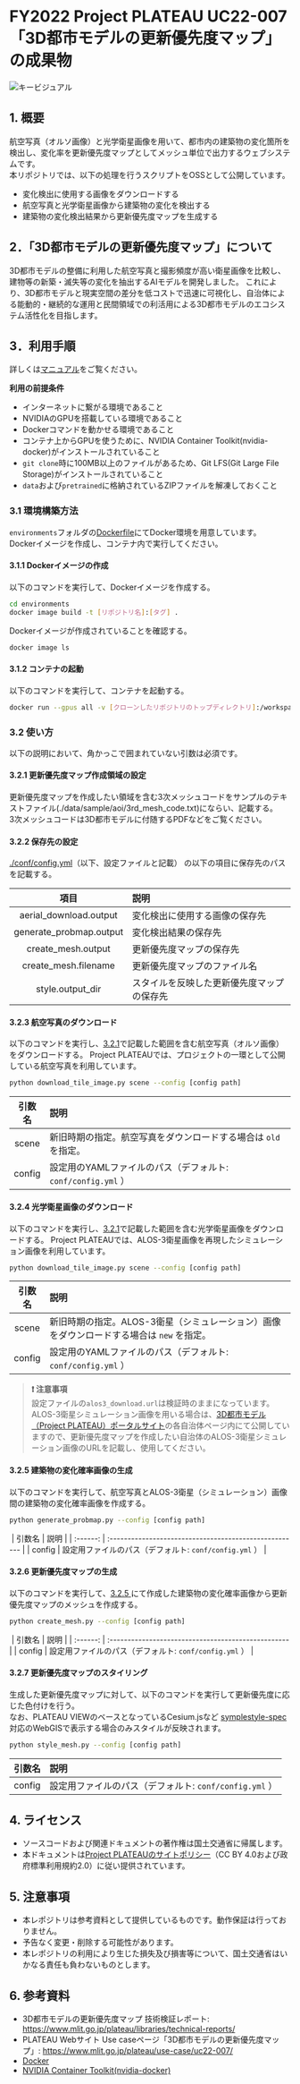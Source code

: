 # FY2022 Project PLATEAU UC22-007「3D都市モデルの更新優先度マップ」の成果物
![キービジュアル](https://user-images.githubusercontent.com/79615787/227717246-393ca733-95a0-49c2-ae8e-d4482ef5ed76.jpg)

## 1. 概要
航空写真（オルソ画像）と光学衛星画像を用いて、都市内の建築物の変化箇所を検出し、変化率を更新優先度マップとしてメッシュ単位で出力するウェブシステムです。  
本リポジトリでは、以下の処理を行うスクリプトをOSSとして公開しています。
* 変化検出に使用する画像をダウンロードする
* 航空写真と光学衛星画像から建築物の変化を検出する
* 建築物の変化検出結果から更新優先度マップを生成する


## 2．「3D都市モデルの更新優先度マップ」について
3D都市モデルの整備に利用した航空写真と撮影頻度が高い衛星画像を比較し、建物等の新築・滅失等の変化を抽出するAIモデルを開発しました。
これにより、3D都市モデルと現実空間の差分を低コストで迅速に可視化し、自治体による能動的・継続的な運用と民間領域での利活用による3D都市モデルのエコシステム活性化を目指します。  


## 3．利用手順
詳しくは[マニュアル](https://project-plateau.github.io/UC22-007-Update-Priority-Map/)をご覧ください。

**利用の前提条件**    
* インターネットに繋がる環境であること
* NVIDIAのGPUを搭載している環境であること
* Dockerコマンドを動かせる環境であること
* コンテナ上からGPUを使うために、NVIDIA Container Toolkit(nvidia-docker)がインストールされていること
* `git clone`時に100MB以上のファイルがあるため、Git LFS(Git Large File Storage)がインストールされていること  
* `data`および`pretrained`に格納されているZIPファイルを解凍しておくこと

### 3.1 環境構築方法
`environments`フォルダの[Dockerfile](./environments/Dockerfile)にてDocker環境を用意しています。  
Dockerイメージを作成し、コンテナ内で実行してください。   

#### 3.1.1 Dockerイメージの作成
以下のコマンドを実行して、Dockerイメージを作成する。  
```bash
cd environments
docker image build -t [リポジトリ名]:[タグ] .
```

Dockerイメージが作成されていることを確認する。  
```bash
docker image ls
```

#### 3.1.2 コンテナの起動
以下のコマンドを実行して、コンテナを起動する。
```bash
docker run --gpus all -v [クローンしたリポジトリのトップディレクトリ]:/workspace -it [リポジトリ名]:[タグ] /bin/bash
```

### 3.2 使い方
以下の説明において、角かっこで囲まれていない引数は必須です。  

#### 3.2.1 更新優先度マップ作成領域の設定
更新優先度マップを作成したい領域を含む3次メッシュコードをサンプルのテキストファイル(./data/sample/aoi/3rd_mesh_code.txt)にならい、記載する。  
3次メッシュコードは3D都市モデルに付随するPDFなどをご覧ください。  

#### 3.2.2 保存先の設定
[./conf/config.yml](./conf/config.yml)（以下、設定ファイルと記載） の以下の項目に保存先のパスを記載する。  

|項目|説明|
|:---:|:---|
|aerial_download.output|変化検出に使用する画像の保存先|  
|generate_probmap.output|変化検出結果の保存先|
|create_mesh.output|更新優先度マップの保存先|
|create_mesh.filename|更新優先度マップのファイル名|
|style.output_dir|スタイルを反映した更新優先度マップの保存先|

   

#### 3.2.3 航空写真のダウンロード
以下のコマンドを実行し、[3.2.1](#321-更新優先度マップ作成領域の設定)で記載した範囲を含む航空写真（オルソ画像）をダウンロードする。
Project PLATEAUでは、プロジェクトの一環として公開している航空写真を利用しています。
```bash
python download_tile_image.py scene --config [config path]
```

|  引数名  | 説明                                                                   |
| :------: | :--------------------------------------------------------------------- |
|  scene   | 新旧時期の指定。航空写真をダウンロードする場合は `old` を指定。|
|  config  | 設定用のYAMLファイルのパス（デフォルト: `conf/config.yml` ）           | 

#### 3.2.4 光学衛星画像のダウンロード
以下のコマンドを実行し、[3.2.1](#321-更新優先度マップ作成領域の設定)で記載した範囲を含む光学衛星画像をダウンロードする。
Project PLATEAUでは、ALOS-3衛星画像を再現したシミュレーション画像を利用しています。
```bash
python download_tile_image.py scene --config [config path]
```

|  引数名  | 説明                                                                                          |
| :------: | :-------------------------------------------------------------------------------------------- |
|  scene   | 新旧時期の指定。ALOS-3衛星（シミュレーション）画像をダウンロードする場合は `new` を指定。 |
|  config  | 設定用のYAMLファイルのパス（デフォルト: `conf/config.yml` ）                             　 | 

> **❗ 注意事項**  
    設定ファイルの`alos3_download.url`は検証時のままになっています。ALOS-3衛星シミュレーション画像を用いる場合は、[3D都市モデル（Project PLATEAU）ポータルサイト](https://www.geospatial.jp/ckan/dataset/plateau)の各自治体ページ内にて公開していますので、更新優先度マップを作成したい自治体のALOS-3衛星シミュレーション画像のURLを記載し、使用してください。  

#### 3.2.5 建築物の変化確率画像の生成
以下のコマンドを実行して、航空写真とALOS-3衛星（シミュレーション）画像間の建築物の変化確率画像を作成する。  
```bash
python generate_probmap.py --config [config path]
```
​
|  引数名  | 説明                                                   |
| :------: | :----------------------------------------------------- |
|  config  | 設定用ファイルのパス（デフォルト: `conf/config.yml` ） |

#### 3.2.6 更新優先度マップの生成
以下のコマンドを実行して、[3.2.5 ](#325-建築物の変化確率画像の生成)にて作成した建築物の変化確率画像から更新優先度マップのメッシュを作成する。    
```bash
python create_mesh.py --config [config path]
```
​
|   引数名 | 説明                                                 |
| :------: | :-------------------------------------------------- |
|  config  | 設定用ファイルのパス（デフォルト: `conf/config.yml` ） |

#### 3.2.7 更新優先度マップのスタイリング
生成した更新優先度マップに対して、以下のコマンドを実行して更新優先度に応じた色付けを行う。  
なお、PLATEAU VIEWのベースとなっているCesium.jsなど [symplestyle-spec](https://github.com/mapbox/simplestyle-spec) 対応のWebGISで表示する場合のみスタイルが反映されます。  
```bash
python style_mesh.py --config [config path]
```

|    引数名         | 説明                                                  |
| :-------------:  | :--------------------------------------------------- |
|    config      | 設定用ファイルのパス（デフォルト: `conf/config.yml` ）  |


## 4. ライセンス <!-- 定型文のため変更しない -->
* ソースコードおよび関連ドキュメントの著作権は国土交通省に帰属します。
* 本ドキュメントは[Project PLATEAUのサイトポリシー](https://www.mlit.go.jp/plateau/site-policy/)（CC BY 4.0および政府標準利用規約2.0）に従い提供されています。


## 5. 注意事項 <!-- 定型文のため変更しない -->
* 本レポジトリは参考資料として提供しているものです。動作保証は行っておりません。
* 予告なく変更・削除する可能性があります。
* 本レポジトリの利用により生じた損失及び損害等について、国土交通省はいかなる責任も負わないものとします。


## 6. 参考資料　 <!-- 各リンクは納品時に更新 -->
* 3D都市モデルの更新優先度マップ 技術検証レポート: https://www.mlit.go.jp/plateau/libraries/technical-reports/  
*  PLATEAU Webサイト Use caseページ「3D都市モデルの更新優先度マップ」: https://www.mlit.go.jp/plateau/use-case/uc22-007/  
*  [Docker](https://www.docker.com/)  
*  [NVIDIA Container Toolkit(nvidia-docker)](https://github.com/NVIDIA/nvidia-docker) 

